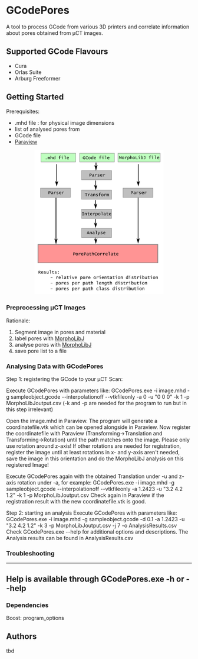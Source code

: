 # GCodePores

A tool to process GCode from various 3D printers and correlate information about pores obtained from µCT images.

## Supported GCode Flavours
* Cura
* Orlas Suite
* Arburg Freeformer



## Getting Started
Prerequisites:
* .mhd file : for physical image dimensions
* list of analysed pores from 
* GCode file
* [Paraview](https://www.paraview.org/)

<p align="center">
  <img src="https://github.com/IAM-WK/GCodePores/blob/master/doc/GCodePores_ProgramFlow.png" width="350" title="Flowchart">
</p>


### Preprocessing µCT Images
Rationale:
1. Segment image in pores and material
2. label pores with [MorphoLibJ](https://imagej.net/MorphoLibJ)
3. analyse pores with [MorphoLibJ](https://imagej.net/MorphoLibJ)
4. save pore list to a file

### Analysing Data with GCodePores

Step 1: registering the GCode to your µCT Scan:

Execute GCodePores with parameters like: 
GCodePores.exe -i image.mhd -g sampleobject.gcode --interpolationoff --vtkfileonly -a 0 -u "0 0 0" -k 1 -p MorphoLibJoutput.csv 
(-k and -p are needed for the program to run but in this step irrelevant)

Open the image.mhd in Paraview. The program will generate a coordinatefile.vtk which can be opened alongside in Paraview. Now register the coordinatefile with Paraview (Transforming->Translation and Transforming->Rotation) until the path matches onto the image.
Please only use rotation around z-axis! If other rotations are needed for registration, register the image until at least rotations in x- and y-axis aren't needed, save the image in this orientation and do the MorphoLibJ analysis on this registered Image!

Execute GCodePores again with the obtained Translation under -u and z-axis rotation under -a, for example: 
GCodePores.exe -i image.mhd -g sampleobject.gcode --interpolationoff --vtkfileonly -a 1.2423 -u "3.2 4.2 1.2" -k 1 -p MorphoLibJoutput.csv 
Check again in Paraview if the registration result with the new coordinatefile.vtk is good.

Step 2: starting an analysis
Execute GCodePores with parameters like: 
GCodePores.exe -i image.mhd -g sampleobject.gcode -d 0.1 -a 1.2423 -u "3.2 4.2 1.2" -k 3 -p MorphoLibJoutput.csv -j 7  -o AnalysisResults.csv
Check GCodePores.exe --help for additional options and descriptions.
The Analysis results can be found in AnalysisResults.csv

### Troubleshooting

---
Help is available through GCodePores.exe -h or --help
---

### Dependencies 

Boost: program_options


## Authors

tbd
